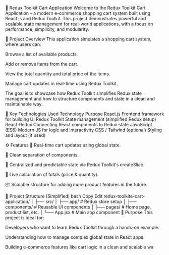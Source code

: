 🛒 Redux Toolkit Cart Application
Welcome to the Redux Toolkit Cart Application – a modern e-commerce shopping cart system built using React.js and Redux Toolkit. This project demonstrates powerful and scalable state management for real-world applications, with a focus on performance, simplicity, and modularity.

🚀 Project Overview
This application simulates a shopping cart system, where users can:

Browse a list of available products.

Add or remove items from the cart.

View the total quantity and total price of the items.

Manage cart updates in real-time using Redux Toolkit.

The goal is to showcase how Redux Toolkit simplifies Redux state management and how to structure components and state in a clean and maintainable way.

🧠 Key Technologies Used
Technology	Purpose
React.js	Frontend framework for building UI
Redux Toolkit	State management (simplified Redux setup)
React-Redux	Connecting React components to Redux state
JavaScript (ES6)	Modern JS for logic and interactivity
CSS / Tailwind (optional)	Styling and layout (if used)

⚙️ Features
🔄 Real-time cart updates using global state.

🧩 Clean separation of components.

🧠 Centralized and predictable state via Redux Toolkit's createSlice.

🧮 Live calculation of totals (price & quantity).

📦 Scalable structure for adding more product features in the future.

📁 Project Structure (Simplified)
bash
Copy
Edit
redux-toolkite-cart-application/
│
├── src/
│   ├── app/                 # Redux store setup
│   ├── components/          # Reusable UI components
│   ├── pages/               # Home page, product list, etc.
│   └── App.jsx              # Main app component
🎯 Purpose
This project is ideal for:

Developers who want to learn Redux Toolkit through a hands-on example.

Understanding how to manage complex global state in React apps.

Building e-commerce features like cart logic in a clean and scalable wa